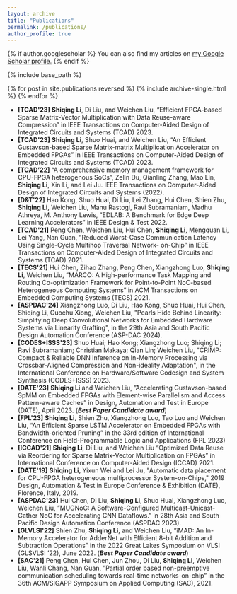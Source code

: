 ```yaml
---
layout: archive
title: "Publications"
permalink: /publications/
author_profile: true
---
```


{% if author.googlescholar %}
  You can also find my articles on <u><a href="{{author.googlescholar}}">my Google Scholar profile</a>.</u>
{% endif %}

{% include base_path %}

{% for post in site.publications reversed %}
  {% include archive-single.html %}
{% endfor %}

* **[TCAD'23]** **Shiqing Li**, Di Liu, and Weichen Liu, “Efficient FPGA-based Sparse Matrix-Vector Multiplication with Data Reuse-aware Compression”  in IEEE Transactions on Computer-Aided Design of Integrated
Circuits and Systems (TCAD) 2023.
* **[TCAD'23]** **Shiqing Li**, Shuo Huai, and Weichen Liu, “An Efficient Gustavson-based Sparse Matrix-matrix Multiplication Accelerator on Embedded FPGAs”  in IEEE Transactions on Computer-Aided Design of Integrated Circuits and Systems (TCAD) 2023.
* **[TCAD’22]** “A comprehensive memory management framework for CPU-FPGA heterogenous SoCs”, Zelin Du, Qianling Zhang, Mao Lin, **Shiqing Li**, Xin Li, and Lei Ju. IEEE Transactions on Computer-Aided Design of Integrated Circuits and Systems (2022).
* **[D&T'22]** Hao Kong, Shuo Huai, Di Liu, Lei Zhang, Hui Chen, Shien Zhu, **Shiqing Li**, Weichen Liu, Manu Rastogi, Ravi Subramaniam, Madhu Athreya, M. Anthony Lewis, ”EDLAB: A Benchmark for Edge Deep Learning Accelerators” in IEEE Design & Test 2022.
* **[TCAD'21]** Peng Chen, Weichen Liu, Hui Chen, **Shiqing Li**, Mengquan Li, Lei Yang, Nan Guan, ”Reduced Worst-Case Communication Latency Using Single-Cycle Multihop Traversal Network- on-Chip” in IEEE Transactions on Computer-Aided Design of Integrated Circuits and Systems (TCAD) 2021.
* **[TECS'21]** Hui Chen, Zihao Zhang, Peng Chen, Xiangzhong Luo, **Shiqing Li**, Weichen Liu, ”MARCO: A High-performance Task Mapping and Routing Co-optimization Framework for Point-to-Point NoC-based Heterogeneous Computing Systems” in ACM Transactions on Embedded Computing Systems (TECS) 2021.
* **[ASPDAC'24]** Xiangzhong Luo, Di Liu, Hao Kong, Shuo Huai, Hui Chen, Shiqing Li, Guochu Xiong, Weichen Liu, "Pearls Hide Behind Linearity: Simplifying Deep Convolutional Networks for Embedded Hardware Systems via Linearity Grafting", in the 29th Asia and South Pacific Design Automation Conference (ASP-DAC 2024).
* **[CODES+ISSS'23]** Shuo Huai; Hao Kong; Xiangzhong Luo; Shiqing Li; Ravi Subramaniam; Christian Makaya; Qian Lin; Weichen Liu, "CRIMP: Compact & Reliable DNN Inference on In-Memory Processing via
Crossbar-Aligned Compression and Non-ideality Adaptation", in the International Conference on Hardware/Software Codesign and System Synthesis (CODES+ISSS) 2023.
* **[DATE'23]** **Shiqing Li** and Weichen Liu, ”Accelerating Gustavson-based SpMM on Embedded FPGAs with Element-wise Parallelism and Access Pattern-aware Caches” in Design, Automation and Test in Europe (DATE), April 2023. (***Best Paper Candidate award***)
* **[FPL'23]** **Shiqing Li**, Shien Zhu, Xiangzhong Luo, Tao Luo and Weichen Liu, “An Efficient Sparse LSTM Accelerator on Embedded FPGAs with Bandwidth-oriented Pruning” in the 33rd edition of International Conference on Field-Programmable Logic and Applications (FPL 2023)
* **[ICCAD'21]** **Shiqing Li**, Di Liu, and Weichen Liu “Optimized Data Reuse via Reordering for Sparse Matrix-Vector Multiplication on FPGAs” in International Conference on Computer-Aided Design (ICCAD) 2021.
* **[DATE'19]** **Shiqing Li**, Yixun Wei and Lei Ju, "Automatic data placement for CPU-FPGA heterogeneous multiprocessor System-on-Chips," 2019 Design, Automation & Test in Europe Conference & Exhibition (DATE), Florence, Italy, 2019.
* **[ASPDAC'23]** Hui Chen, Di Liu, **Shiqing Li**, Shuo Huai, Xiangzhong Luo, Weichen Liu, ”MUGNoC: A Software-Configured Multicast-Unicast-Gather NoC for Accelerating CNN Dataflows.” in 28th Asia and South Pacific Design Automation Conference (ASPDAC 2023).
* **[GLVLSI'22]** Shien Zhu, **Shiqing Li**, and Weichen Liu, ”iMAD: An In-Memory Accelerator for AdderNet with Efficient 8-bit Addition and Subtraction Operations” in the 2022 Great Lakes Symposium on VLSI (GLSVLSI ’22), June 2022. (***Best Paper Candidate award***)
* **[SAC'21]** Peng Chen, Hui Chen, Jun Zhou, Di Liu, **Shiqing Li**, Weichen Liu, Wanli Chang, Nan Guan, ”Partial order based non-preemptive communication scheduling towards real-time networks-on-chip” in the 36th ACM/SIGAPP Symposium on Applied Computing (SAC), 2021.


